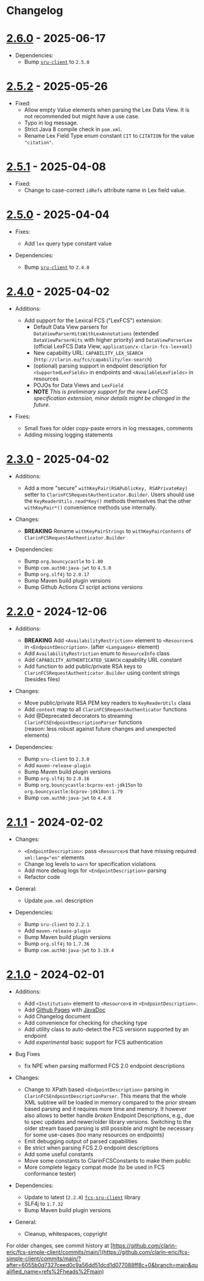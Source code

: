 # Changelog

# [2.6.0](https://github.com/clarin-eric/fcs-simple-client/releases/tag/FCSSimpleClient-2.6.0) - 2025-06-17

- Dependencies:
  - Bump [`sru-client`](https://github.com/clarin-eric/fcs-sru-client) to `2.5.0`

# [2.5.2](https://github.com/clarin-eric/fcs-simple-client/releases/tag/FCSSimpleClient-2.5.2) - 2025-05-26

- Fixed:
  - Allow empty Value elements when parsing the Lex Data View. It is not recommended but might have a use case.
  - Typo in log message.
  - Strict Java 8 compile check in `pom.xml`.
  - Rename Lex Field Type enum constant `CIT` to `CITATION` for the value `"citation"`.

# [2.5.1](https://github.com/clarin-eric/fcs-simple-client/releases/tag/FCSSimpleClient-2.5.1) - 2025-04-08

- Fixed:
  - Change to case-correct `idRefs` attribute name in Lex field value.

# [2.5.0](https://github.com/clarin-eric/fcs-simple-client/releases/tag/FCSSimpleClient-2.5.0) - 2025-04-04

- Fixes:
  - Add `lex` query type constant value

- Dependencies:
  - Bump [`sru-client`](https://github.com/clarin-eric/fcs-sru-client) to `2.4.0`

# [2.4.0](https://github.com/clarin-eric/fcs-simple-client/releases/tag/FCSSimpleClient-2.4.0) - 2025-04-02

- Additions:
  - Add support for the Lexical FCS ("LexFCS") extension:
    - Default Data View parsers for `DataViewParserHitsWithLexAnnotations` (extended `DataViewParserHits` with higher priority) and `DataViewParserLex` (official LexFCS Data View, `application/x-clarin-fcs-lex+xml`)
    - New capability URL: `CAPABILITY_LEX_SEARCH` (`http://clarin.eu/fcs/capability/lex-search`)
    - (optional) parsing support in endpoint description for `<SupportedLexFields>` in endpoints and `<AvailableLexFields>` in resources
    - POJOs for Data Views and `LexField`
    - **NOTE** _This is preliminary support for the new LexFCS specification extension, minor details might be changed in the future._

- Fixes:
  - Small fixes for older copy-paste errors in log messages, comments
  - Adding missing logging statements

# [2.3.0](https://github.com/clarin-eric/fcs-simple-client/releases/tag/FCSSimpleClient-2.3.0) - 2025-04-02

- Additions:
  - Add a more "secure" `withKeyPair(RSAPublicKey, RSAPrivateKey)` setter to `ClarinFCSRequestAuthenticator.Builder`. Users should use the `KeyReaderUtils.read*Key()` methods themselves that the other `withKeyPair*()` convenience methods use internally.

- Changes:
  - **BREAKING** Rename `withKeyPairStrings` to `withKeyPairContents` of `ClarinFCSRequestAuthenticator.Builder`

- Dependencies:
  - Bump `org.bouncycastle` to `1.80`
  - Bump `com.auth0:java-jwt` to `4.5.0`
  - Bump `org.slf4j` to `2.0.17`
  - Bump Maven build plugin versions
  - Bump Github Actions CI script actions versions

# [2.2.0](https://github.com/clarin-eric/fcs-simple-client/releases/tag/FCSSimpleClient-2.2.0) - 2024-12-06

- Additions:
  - **BREAKING** Add `<AvailabilityRestriction>` element to `<Resource>`s in `<EndpointDescription>`. (after `<Languages>` element)
  - Add `AvailabilityRestriction` enum to `ResourceInfo` class
  - Add `CAPABILITY_AUTHENTICATED_SEARCH` capability URL constant
  - Add function to add public/private RSA keys to `ClarinFCSRequestAuthenticator.Builder` using content strings (besides files)

- Changes:
  - Move public/private RSA PEM key readers to `KeyReaderUtils` class
  - Add `context` map to all `ClarinFCSRequestAuthenticator` functions
  - Add @Deprecated decorators to streaming `ClarinFCSEndpointDescriptionParser` functions  
    (reason: less robust against future changes and unexpected elements)

- Dependencies:
  - Bump `sru-client` to `2.3.0`
  - Add `maven-release-plugin`
  - Bump Maven build plugin versions
  - Bump `org.slf4j` to `2.0.16`
  - Bump `org.bouncycastle:bcprov-ext-jdk15on` to `org.bouncycastle:bcprov-jdk18on:1.79`
  - Bump `com.auth0:java-jwt` to `4.4.0`

# [2.1.1](https://github.com/clarin-eric/fcs-simple-client/releases/tag/FCSSimpleClient-2.1.1) - 2024-02-02

- Changes:
  - `<EndpointDescription>`: pass `<Resource>`s that have missing required `xml:lang="en"` elements
  - Change log levels to `warn` for specification violations
  - Add more debug logs for `<EndpointDescription>` parsing
  - Refactor code

- General:
  - Update `pom.xml` description

- Dependencies:
  - Bump `sru-client` to `2.2.1`
  - Add `maven-release-plugin`
  - Bump Maven build plugin versions
  - Bump `org.slf4j` to `1.7.36`
  - Bump `com.auth0:java-jwt` to `3.19.4`

# [2.1.0](https://github.com/clarin-eric/fcs-simple-client/releases/tag/FCSSimpleClient-2.1.0) - 2024-02-01

- Additions:
  - Add `<Institution>` element to `<Resource>`s in `<EndpointDescription>`.
  - Add [Github Pages](https://clarin-eric.github.io/fcs-simple-client/) with [JavaDoc](https://clarin-eric.github.io/fcs-simple-client/project-reports.html)
  - Add Changelog document
  
  * Add convenience for checking for checking type
  * Add utility class to auto-detect the FCS versionn supported by an endpoint
  * Add _experimental_ basic support for FCS authentication

- Bug Fixes
  - fix NPE when parsing malformed FCS 2.0 endpoint descriptions

- Changes:
  * Change to XPath based `<EndpointDescription>` parsing in `ClarinFCSEndpointDescriptionParser`.
    This means that the whole XML subtree will be loaded in memory compared to the prior stream based parsing and it requires more time and memory.
    It however also allows to better handle _broken_ Endpoint Descriptions, e.g., due to spec updates and newer/older library versions.
    Switching to the older stream based parsing is still possible and might be necessary for some use-cases (too many resources on endpoints)

  - Emit debugging output of parsed capabilities
  - Be strict when parsing FCS 2.0 endpoint descriptions
  - Add some useful constants
  - Move some constants to ClarinFCSConstants to make them public
  - More complete legacy compat mode (to be used in FCS conformance tester)

- Dependencies:
  - Update to latest (`2.2.0`) [`fcs-sru-client`](https://github.com/clarin-eric/fcs-sru-client) library
  - SLF4j to `1.7.32`
  - Bump Maven build plugin versions

- General:
  - Cleanup, whitespaces, copyright

For older changes, see commit history at [https://github.com/clarin-eric/fcs-simple-client/commits/main/](https://github.com/clarin-eric/fcs-simple-client/commits/main/?after=6055b0d7327ceed0c9a56dd51dcd1d077088ff8c+0&branch=main&qualified_name=refs%2Fheads%2Fmain)